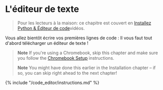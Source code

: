 # L'éditeur de texte

> Pour les lecteurs à la maison: ce chapitre est couvert en [Installez Python & Éditeur de code](https://www.youtube.com/watch?v=pVTaqzKZCdA&t=4m43s)vidéos.

Vous allez bientôt écrire vos premières lignes de code : Il vous faut tout d'abord télécharger un éditeur de texte !

> **Note** If you're using a Chromebook, skip this chapter and make sure you follow the [Chromebook Setup](../chromebook_setup/README.md) instructions.
> 
> **Note** You might have done this earlier in the Installation chapter – if so, you can skip right ahead to the next chapter!

{% include "/code_editor/instructions.md" %}